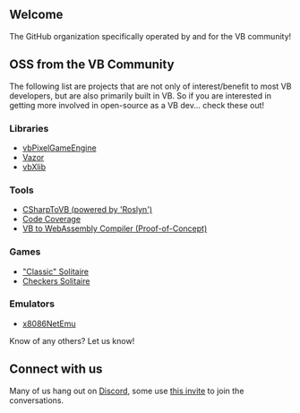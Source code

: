 ## Welcome
The GitHub organization specifically operated by and for the VB community!

## OSS from the VB Community
The following list are projects that are not only of interest/benefit to most VB developers, but are also primarily built in VB. So if you are interested in getting more involved in open-source as a VB dev... check these out!

### Libraries

- [vbPixelGameEngine](https://github.com/DualBrain/vbPixelGameEngine)
- [Vazor](https://github.com/VBAndCs/Vazor)
- [vbXlib](https://github.com/Dualbrain/vbXlib)

### Tools

- [CSharpToVB (powered by 'Roslyn')](https://github.com/paul1956/CSharpToVB)
- [Code Coverage](https://github.com/paul1956/Code-Coverage)
- [VB to WebAssembly Compiler (Proof-of-Concept)](https://github.com/biocad-cloud/data.ts/releases/tag/v0.5.136-alpha)

### Games

- ["Classic" Solitaire](https://github.com/DualBrain/Solitaire)
- [Checkers Solitaire](https://github.com/DualBrain/CheckersSolitaire)

### Emulators

- [x8086NetEmu](https://github.com/morphx666/x8086NetEmu)

Know of any others? Let us know!

## Connect with us

Many of us hang out on [Discord](https://discord.gg/Y8EH5fF6WG), some use [this invite](https://discord.gg/Y8EH5fF6WG) to join the conversations.

<!--

**Here are some ideas to get you started:**

🙋‍♀️ A short introduction - what is your organization all about?
🌈 Contribution guidelines - how can the community get involved?
👩‍💻 Useful resources - where can the community find your docs? Is there anything else the community should know?
🍿 Fun facts - what does your team eat for breakfast?
🧙 Remember, you can do mighty things with the power of [Markdown](https://docs.github.com/github/writing-on-github/getting-started-with-writing-and-formatting-on-github/basic-writing-and-formatting-syntax)
-->

